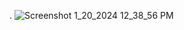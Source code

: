 .
![Screenshot 1_20_2024 12_38_56 PM](https://github.com/Manoranjan492/UniversityManagementSystem/assets/119121227/db4513a3-7ef1-4cba-8c50-e070ac8e3af8)
